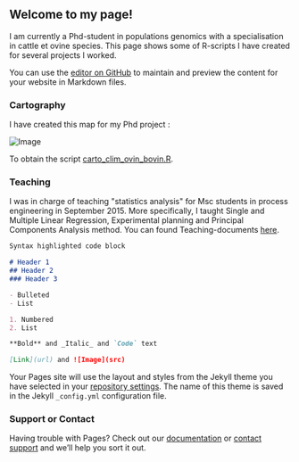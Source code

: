 ## Welcome to my page!

I am currently a Phd-student in populations genomics with a specialisation in cattle et ovine species.
This page shows some of R-scripts I have created for several projects I worked.

You can use the [editor on GitHub](https://github.com/magnierj/magnierjessica.github.io/edit/gh-pages/index.md) to maintain and preview the content for your website in Markdown files.


### Cartography

I have created this map for my Phd project : 

![Image](src)


To obtain the script [carto_clim_ovin_bovin.R](https://github.com/magnierj/cartography).

### Teaching

I was in charge of teaching "statistics analysis" for Msc students in process engineering in September 2015. More specifically, I taught Single and Multiple Linear Regression, Experimental planning and Principal Components Analysis method. You can found Teaching-documents [here](https://github.com/magnierj/teaching).


```markdown
Syntax highlighted code block

# Header 1
## Header 2
### Header 3

- Bulleted
- List

1. Numbered
2. List

**Bold** and _Italic_ and `Code` text

[Link](url) and ![Image](src)
```



Your Pages site will use the layout and styles from the Jekyll theme you have selected in your [repository settings](https://github.com/magnierj/magnierjessica.github.io/settings). The name of this theme is saved in the Jekyll `_config.yml` configuration file.

### Support or Contact

Having trouble with Pages? Check out our [documentation](https://docs.github.com/categories/github-pages-basics/) or [contact support](https://github.com/contact) and we’ll help you sort it out.
